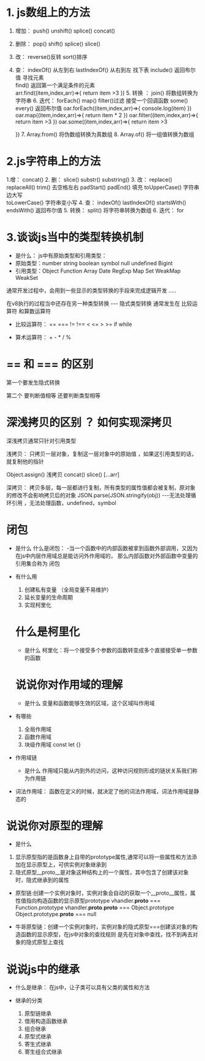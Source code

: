 # 1. js数组上的方法
   1. 增加： push()  unshift() splice()  concat()
   2. 删除： pop()  shift()  splice()  slice()
   3. 改： reverse()反转   sort()排序
   4. 查： indexOf()  从左到右   lastIndexOf()  从右到左   找下表   include()  返回布尔值 寻找元素   
     find()  返回第一个满足条件的元素    
     arr.find((item,index,arr)=>{
        return  item >3
     })
    5. 转换 ： join()  将数组转换为字符串
    6. 迭代： forEach()   map()  filter()过滤    接受一个回调函数    some()  every()  返回布尔值
       oar.forEach((item,index,arr)=>{
           console.log(item)
       })
       oar.map((item,index,arr)=>{
           return  item * 2
       })
       oar.filter((item,index,arr)=>{
           return  item >3
       })
       oar.some((item,index,arr)=>{
           return  item >3

       })
     7. Array.from()  将伪数组转换为真数组
     8. Array.of()  将一组值转换为数组
    

#  2.js字符串上的方法
   1.增： concat()
   2. 删： slice()  substr()  substring()
   3. 改： replace()  replaceAll()    trim()  去空格左右  padStart()  padEnd()  填充
            toUpperCase()   字符串边大写       
            toLowerCase()   字符串变小写
   4. 查： indexOf()   lastIndexOf()       startsWith()   endsWith() 返回布尔值
   5. 转换： split()    将字符串转换为数组
   6. 迭代： for
   
# 3.谈谈js当中的类型转换机制
- 是什么：
js中有原始类型和引用类型：
- 原始类型：number string boolean symbol null undefined Bigint
- 引用类型：Object Function Array Date RegExp Map Set WeakMap WeakSet


通常开发过程中，会用到一些显示的类型转换的手段来完成逻辑开发
.....

在v8执行的过程当中还存在另一种类型转换  --- 隐式类型转换
通常发生在  比较运算符   和算数运算符
- 比较运算符： ==  ===  !=  !==  <  <=  >  >=   if while

- 算术运算符： + - *  / %



#   ==   和  === 的区别  

 第一个要发生隐式转换

 第二个  要判断值相等  还要判断类型相等


# 深浅拷贝的区别 ？ 如何实现深拷贝

深浅拷贝通常只针对引用类型

浅拷贝： 只拷贝一层对象，复制这一层对象中的原始值  ，如果这引用类型的话，就复制他的指针

Object.assign()  浅拷贝 concat()   slice()   [...arr]

深拷贝： 拷贝多层，每一层都进行复制，所有类型的属性值都会被复制，原对象的修改不会影响拷贝后的对象
    JSON.parse(JSON.stringify(obj))  ---无法处理循环引用  ，无法处理函数，undefined，symbol
    
# 闭包  
- 是什么 
什么是闭包： -当一个函数中的内部函数被拿到函数外部调用，又因为在js中内层作用域总是能访问外作用域的，
那么内部函数对外部函数中变量的引用集合称为 闭包 

- 有什么用
  1. 创建私有变量   （全局变量不易维护）
  2. 延长变量的生命周期
  3. 实现柯里化



  # 什么是柯里化

  - 是什么
  柯里化：将一个接受多个参数的函数转变成多个直接接受单一参数的函数



  #  说说你对作用域的理解


  - 是什么
  变量和函数能够生效的区域，这个区域叫作用域

- 有哪些
  1. 全局作用域
  2. 函数作用域
  3. 块级作用域   const  let    {}    
- 作用域链
  - 是什么
   作用域只能从内到外的访问，这种访问规则形成的链状关系我们称为作用链
- 词法作用域：  函数在定义的时候，就决定了他的词法作用域，词法作用域是静态的

# 说说你对原型的理解  

 - 是什么
 1. 显示原型指的是函数身上自带的prototype属性,通常可以将一些属性和方法添加在显示原型上，可供实例对象继承到
 2. 隐式原型__proto__是对象这种结构上的一个属性，其中包含了创建该对象时，隐式继承到的属性

 - 原型链:创建一个实例对象时，实例对象会自动的获取一个__proto__属性，属性值指向构造函数的显示原型prototype
      vhandler.__proto__ === Function.prototype
      vhandler.__proto__.__proto__ === Object.prototype
      Object.prototype.__proto__ === null

  - 牛哥原型链：创建一个实例对象时，实例对象的隐式原型===创建该对象的构造函数的显示原型，在js中对象的查找规则
   是先在对象中查找，找不到再去对象的隐式原型上查找 
  

 # 说说js中的继承  

  - 什么是继承： 在js中，让子类可以具有父类的属性和方法

  - 继承的分类
    1. 原型链继承
    2. 借用构造函数继承
    3. 组合继承
    4. 原型式继承
    5. 寄生式继承
    6. 寄生组合式继承






